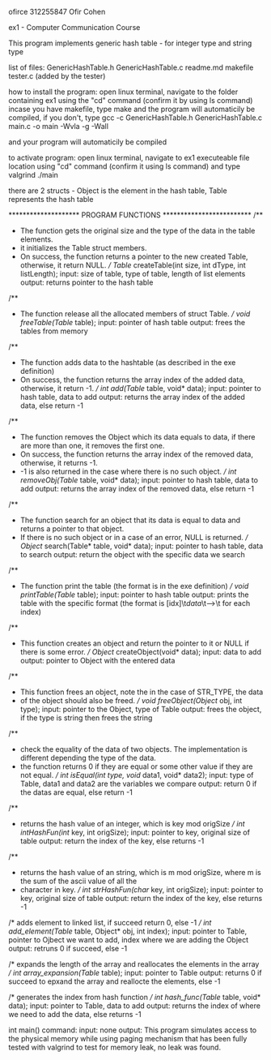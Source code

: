 ofirce
312255847 Ofir Cohen

ex1 - Computer Communication Course

This program implements generic hash table - for integer type and string type

list of files:
GenericHashTable.h
GenericHashTable.c
readme.md
makefile
tester.c (added by the tester)

how to install the program:
open linux terminal, navigate to the folder containing ex1
using the "cd" command (confirm it by using ls command)
incase you have makefile, type make and the program will
automaticily be compiled, if you don't, type 
gcc -c GenericHashTable.h GenericHashTable.c main.c -o main -Wvla -g -Wall

and your program will automaticily be compiled

to activate program:
open linux terminal, navigate to ex1 executeable file
location using "cd" command (confirm it using ls command) and type
valgrind ./main

there are 2 structs - Object is the element in the hash table, Table represents the hash table


******************** PROGRAM FUNCTIONS *************************
/**
* The function gets the original size and the type of the data in the table elements.
* it initializes the Table struct members. 
* On success, the function returns a pointer to the new created Table, otherwise, it return NULL.
*/
Table* createTable(int size, int dType, int listLength);
input: size of table, type of table, length of list elements
output: returns pointer to the hash table

/**
* The function release all the allocated members of struct Table.
*/
void freeTable(Table* table);
input: pointer of hash table
output: frees the tables from memory

/**
* The function adds data to the hashtable (as described in the exe definition)
* On success, the function returns the array index of the added data, otherwise, it return -1.
*/
int add(Table* table, void* data);
input: pointer to hash table, data to add
output: returns the array index of the added data, else return -1


/**
* The function removes the Object which its data equals to data, if there are more than one, it removes the first one.
* On success, the function returns the array index of the removed data, otherwise, it returns -1.
* -1 is also returned in the case where there is no such object.
*/
int removeObj(Table* table, void* data);
input: pointer to hash table, data to add
output: returns the array index of the removed data, else return -1


/**
* The function search for an object that its data is equal to data and returns a pointer to that object.
* If there is no such object or in a case of an error, NULL is returned.
*/
Object* search(Table* table, void* data);
input: pointer to hash table, data to search
output: return the object with the specific data we search


/**
* The function print the table (the format is in the exe definition)
*/
void printTable(Table* table);
input: pointer to hash table
output: prints the table with the specific format (the format is [idx]\t*data*\t-->\t for each index)


/**
* This function creates an object and return the pointer to it or NULL if there is some error.
*/
Object* createObject(void* data);
input: data to add
output: pointer to Object with the entered data


/**
* This function frees an object,  note the in the case of STR_TYPE, the data
* of the object should also be freed.
*/
void freeObject(Object* obj, int type);
input: pointer to the Object, type of Table
output: frees the object, if the type is string then frees the string


/**
* check the equality of the data of two objects. The implementation is different depending the type of the data.
* the function returns 0 if they are equal or some other value if they are not equal.
*/
int isEqual(int type, void* data1, void* data2);
input: type of Table, data1 and data2 are the variables we compare
output: return 0 if the datas are equal, else return -1


/**
* returns the hash value of an integer, which is key mod origSize 
*/
int intHashFun(int* key, int origSize);
input: pointer to key, original size of table
output: return the index of the key, else returns -1


/**
* returns the hash value of an string, which is m mod origSize, where m is the sum of the ascii value of all the 
* character in key. 
*/
int strHashFun(char* key, int origSize);
input: pointer to key, original size of table
output: return the index of the key, else returns -1


/* adds element to linked list, if succeed return 0, else -1 */
int add_element(Table* table, Object* obj, int index);
input: pointer to Table, pointer to Ojbect we want to add, index where we are adding the Object
output: retruns 0 if succeed, else -1


/* expands the length of the array and reallocates the elements in the array */
int array_expansion(Table* table);
input: pointer to Table
output: returns 0 if succeed to epxand the array and reallocte the elements, else -1


/* generates the index from hash function */
int hash_func(Table* table, void* data);
input: pointer to Table, data to add
output: returns the index of where we need to add the data, else returns -1


int main() command:
input: none
output: This program simulates access to the physical memory while using paging mechanism
that has been fully tested with valgrind to test for memory
leak, no leak was found.